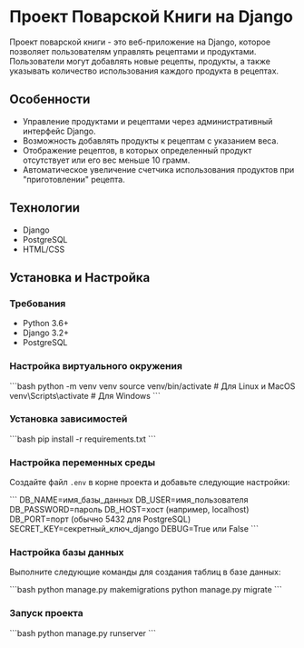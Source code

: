 # Проект Поварской Книги на Django

Проект поварской книги - это веб-приложение на Django, которое позволяет пользователям управлять рецептами и продуктами. Пользователи могут добавлять новые рецепты, продукты, а также указывать количество использования каждого продукта в рецептах.

## Особенности

- Управление продуктами и рецептами через административный интерфейс Django.
- Возможность добавлять продукты к рецептам с указанием веса.
- Отображение рецептов, в которых определенный продукт отсутствует или его вес меньше 10 грамм.
- Автоматическое увеличение счетчика использования продуктов при "приготовлении" рецепта.

## Технологии

- Django
- PostgreSQL
- HTML/CSS

## Установка и Настройка

### Требования

- Python 3.6+
- Django 3.2+
- PostgreSQL

### Настройка виртуального окружения

\```bash
python -m venv venv
source venv/bin/activate  # Для Linux и MacOS
venv\Scripts\activate     # Для Windows
\```

### Установка зависимостей

\```bash
pip install -r requirements.txt
\```

### Настройка переменных среды

Создайте файл `.env` в корне проекта и добавьте следующие настройки:

\```
DB_NAME=имя_базы_данных
DB_USER=имя_пользователя
DB_PASSWORD=пароль
DB_HOST=хост (например, localhost)
DB_PORT=порт (обычно 5432 для PostgreSQL)
SECRET_KEY=секретный_ключ_django
DEBUG=True или False
\```

### Настройка базы данных

Выполните следующие команды для создания таблиц в базе данных:

\```bash
python manage.py makemigrations
python manage.py migrate
\```

### Запуск проекта

\```bash
python manage.py runserver
\```